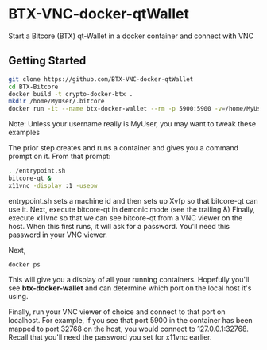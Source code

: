# BTX-VNC-docker-qtWallet
Start a Bitcore (BTX) qt-Wallet in a docker container and connect with VNC

## Getting Started
```sh
git clone https://github.com/BTX-VNC-docker-qtWallet
cd BTX-Bitcore
docker build -t crypto-docker-btx . 
mkdir /home/MyUser/.bitcore
docker run -it --name btx-docker-wallet --rm -p 5900:5900 -v=/home/MyUser/.bitcore:/root/.bitcore crypto-docker-btx
```
Note: Unless your username really is MyUser, you may want to tweak these examples

The prior step creates and runs a container and gives you a command prompt on it.  From that prompt:

```sh
. /entrypoint.sh
bitcore-qt &
x11vnc -display :1 -usepw
```
entrypoint.sh sets a machine id and then sets up Xvfp so that bitcore-qt can use it.
Next, execute bitcore-qt in demonic mode (see the trailing &)
Finally, execute x11vnc so that we can see bitcore-qt from a VNC viewer on the host.  When this first runs, it will ask for a password.  You'll need this password in your VNC viewer.

Next, 
```
docker ps
```
This will give you a display of all your running containers.  Hopefully you'll see **btx-docker-wallet** and can determine which port on the local host it's using.

Finally, run your VNC viewer of choice and connect to that port on localhost.  For example, if you see that port 5900 in the container has been mapped to port 32768 on the host, you would connect to 127.0.0.1:32768.  Recall that you'll need the password you set for x11vnc earlier.
